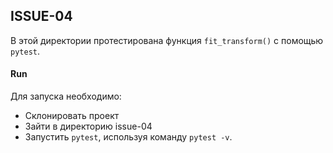 ## ISSUE-04
 
В этой директории протестирована функция `fit_transform()` с помощью `pytest`.
 
#### Run
 
Для запуска необходимо:
* Склонировать проект
* Зайти в директорию issue-04
* Запустить `pytest`, используя команду `pytest -v`. 

